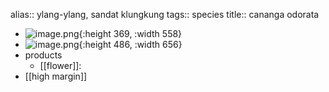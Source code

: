alias:: ylang-ylang, sandat klungkung
tags:: species
title:: cananga odorata

- ![image.png](https://peach-geographical-bat-397.mypinata.cloud/ipfs/QmcFTqwzBsbRj8s8EGtzNDYAFGTANUitzePLGvUUidMWGo){:height 369, :width 558}
- ![image.png](https://peach-geographical-bat-397.mypinata.cloud/ipfs/QmfWeGeLzFWEe2kxoYQ8CU8THHfnPtcUzLHVSHPjZJTfCY){:height 486, :width 656}
- products
	- [[flower]]:
- [[high margin]]
